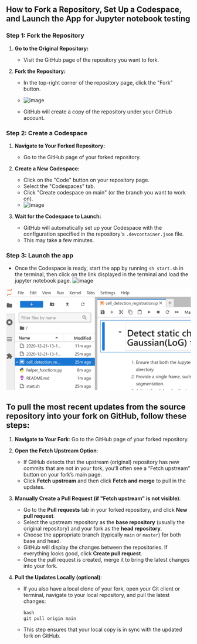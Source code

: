 ## How to Fork a Repository, Set Up a Codespace, and Launch the App for Jupyter notebook testing


### Step 1: Fork the Repository

1. **Go to the Original Repository:**
   - Visit the GitHub page of the repository you want to fork.

2. **Fork the Repository:**
   - In the top-right corner of the repository page, click the "Fork" button.
   - ![image](https://github.com/user-attachments/assets/b943b59c-8c7f-4e87-bbb5-96ec0c95f223)

   - GitHub will create a copy of the repository under your GitHub account.

### Step 2: Create a Codespace

1. **Navigate to Your Forked Repository:**
   - Go to the GitHub page of your forked repository.
2. **Create a New Codespace:**
   - Click on the "Code" button on your repository page.
   - Select the "Codespaces" tab.
   - Click "Create codespace on main" (or the branch you want to work on).
   - ![image](https://github.com/user-attachments/assets/3e4b2988-52b4-4ce0-99c9-b119556ae6ea)

3. **Wait for the Codespace to Launch:**
   - GitHub will automatically set up your Codespace with the configuration specified in the repository's `.devcontainer.json` file.
   - This may take a few minutes.

### Step 3: Launch the app

   - Once the Codespace is ready, start the app by running `sh start.sh` in the terminal, then click on the link displayed in the terminal and load the jupyter notebook page.
![image](https://github.com/user-attachments/assets/1459ae8b-897f-4f26-b2ec-99d6c8fe8581)


![alt text](image.png)

## To pull the most recent updates from the source repository into your fork on GitHub, follow these steps:

1. **Navigate to Your Fork**: Go to the GitHub page of your forked repository.

2. **Open the Fetch Upstream Option**:

   - If GitHub detects that the upstream (original) repository has new commits that are not in your fork, you'll often see a “Fetch upstream” button on your fork’s main page.
   - Click **Fetch upstream** and then click **Fetch and merge** to pull in the updates.

3. **Manually Create a Pull Request (if "Fetch upstream" is not visible)**:

   - Go to the **Pull requests** tab in your forked repository, and click **New pull request**.
   - Select the upstream repository as the **base repository** (usually the original repository) and your fork as the **head repository**.
   - Choose the appropriate branch (typically `main` or `master`) for both base and head.
   - GitHub will display the changes between the repositories. If everything looks good, click **Create pull request**.
   - Once the pull request is created, merge it to bring the latest changes into your fork.

4. **Pull the Updates Locally (optional)**:

   - If you also have a local clone of your fork, open your Git client or terminal, navigate to your local repository, and pull the latest changes:

     ```
     bash
     git pull origin main
     ```

   - This step ensures that your local copy is in sync with the updated fork on GitHub.

